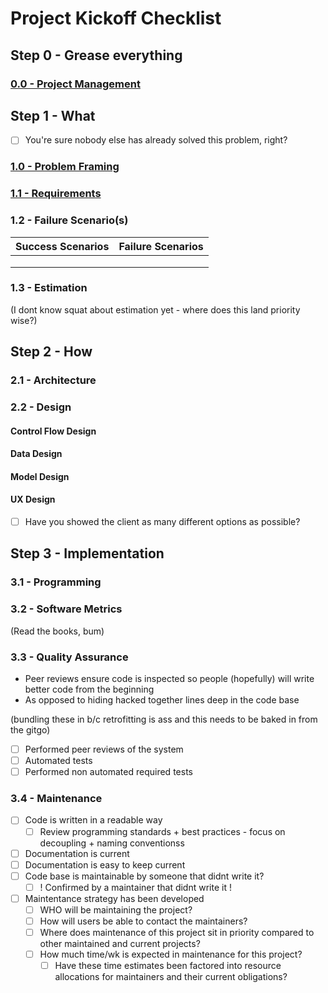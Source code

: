 # Project Kickoff Checklist

## Step 0 - Grease everything

### [0.0 - Project Management](./0_0_PROJECT_MGMT.md)

## Step 1 - What

* [ ] You're sure nobody else has already solved this problem, right?

### [1.0 - Problem Framing](./1_0_PROBLEM_FRAME.md)

### [1.1 - Requirements](./1_1_REQUIREMENTS.md)

### 1.2 - Failure Scenario(s)

| Success Scenarios | Failure Scenarios |
| - | - |
|  |  |
|  |  |
|  |  |

### 1.3 - Estimation

(I dont know squat about estimation yet - where does this land priority wise?)

## Step 2 - How

### 2.1 - Architecture

### 2.2 - Design

#### Control Flow Design

#### Data Design

#### Model Design

#### UX Design

* [ ] Have you showed the client as many different options as possible?

## Step 3 - Implementation

### 3.1 - Programming

### 3.2 - Software Metrics

(Read the books, bum)

### 3.3 - Quality Assurance

* Peer reviews ensure code is inspected so people (hopefully) will write better code from the beginning
* As opposed to hiding hacked together lines deep in the code base

(bundling these in b/c retrofitting is ass and this needs to be baked in from the gitgo)

* [ ] Performed peer reviews of the system
* [ ] Automated tests
* [ ] Performed non automated required tests

### 3.4 - Maintenance

* [ ] Code is written in a readable way
  * [ ] Review programming standards + best practices - focus on decoupling + naming conventionss
* [ ] Documentation is current
* [ ] Documentation is easy to keep current
* [ ] Code base is maintainable by someone that didnt write it?
  * [ ] ! Confirmed by a maintainer that didnt write it !
* [ ] Maintentance strategy has been developed
  * [ ] WHO will be maintaining the project?
  * [ ] How will users be able to contact the maintainers?
  * [ ] Where does maintenance of this project sit in priority compared to other maintained and current projects?
  * [ ] How much time/wk is expected in maintenance for this project?
    * [ ] Have these time estimates been factored into resource allocations for maintainers and their current obligations?
